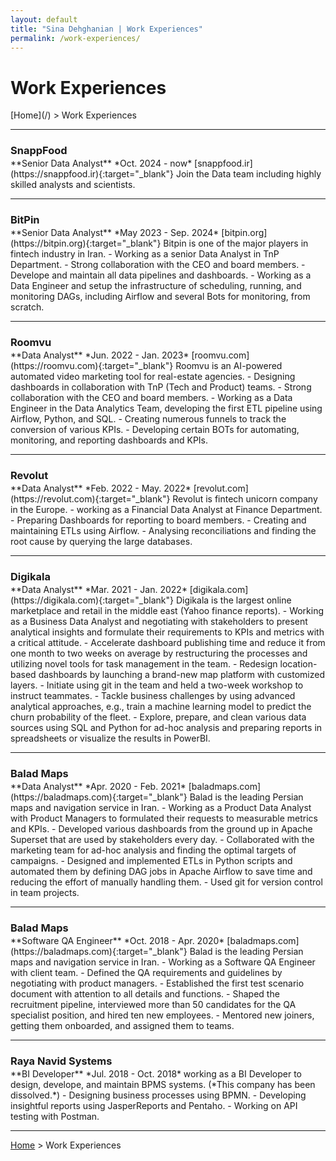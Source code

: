 ```yaml
---
layout: default
title: "Sina Dehghanian | Work Experiences"
permalink: /work-experiences/
---
```

<h1>Work Experiences</h1>
[Home](/) > Work Experiences   

---   

<h3 id="snappfood" style="margin-bottom:2px;">SnappFood</h3>
**Senior Data Analyst**   
*Oct. 2024 - now*   
<i class="fa-solid fa-link"></i> [snappfood.ir](https://snappfood.ir){:target="_blank"}   
Join the Data team including highly skilled analysts and scientists.    

---   

<h3 id="bitpin" style="margin-bottom:2px;">BitPin</h3>
**Senior Data Analyst**   
*May 2023 - Sep. 2024*   
<i class="fa-solid fa-link"></i> [bitpin.org](https://bitpin.org){:target="_blank"}   
Bitpin is one of the major players in fintech industry in Iran.    
- Working as a senior Data Analyst in TnP Department.
- Strong collaboration with the CEO and board members.
- Develope and maintain all data pipelines and dashboards.
- Working as a Data Engineer and setup the infrastructure of scheduling, running, and monitoring DAGs, including Airflow and several Bots for monitoring, from scratch.

---   

<h3 id="roomvu" style="margin-bottom:2px;">Roomvu</h3>
**Data Analyst**  
*Jun. 2022 - Jan. 2023*   
<i class="fa-solid fa-link"></i> [roomvu.com](https://roomvu.com){:target="_blank"}   
Roomvu is an AI-powered automated video marketing tool for real-estate agencies.    
- Designing dashboards in collaboration with TnP (Tech and Product) teams.
- Strong collaboration with the CEO and board members.
- Working as a Data Engineer in the Data Analytics Team, developing the first ETL pipeline using Airflow, Python, and SQL.
- Creating numerous funnels to track the conversion of various KPIs.
- Developing certain BOTs for automating, monitoring, and reporting dashboards and KPIs.

---   

<h3 id="revolut" style="margin-bottom:2px;">Revolut</h3>
**Data Analyst**   
*Feb. 2022 - May. 2022*   
<i class="fa-solid fa-link"></i> [revolut.com](https://revolut.com){:target="_blank"}   
Revolut is fintech unicorn company in the Europe. 
- working as a Financial Data Analyst at Finance Department.
- Preparing Dashboards for reporting to board members.
- Creating and maintaining ETLs using Airflow.
- Analysing reconciliations and finding the root cause by querying the large databases.

---   

<h3 id="digikala" style="margin-bottom:2px;">Digikala</h3>
**Data Analyst**   
*Mar. 2021 - Jan. 2022*  
<i class="fa-solid fa-link"></i> [digikala.com](https://digikala.com){:target="_blank"}   
Digikala is the largest online marketplace and retail in the middle east (Yahoo finance reports). 
- Working as a Business Data Analyst and negotiating with stakeholders to present analytical insights and formulate their requirements to KPIs and metrics with a critical attitude.
- Accelerate dashboard publishing time and reduce it from one month to two weeks on average by restructuring the processes and utilizing novel tools for task management in the team.
- Redesign location-based dashboards by launching a brand-new map platform with customized layers.
- Initiate using git in the team and held a two-week workshop to instruct teammates.
- Tackle business challenges by using advanced analytical approaches, e.g., train a machine learning model to predict the churn probability of the fleet.
- Explore, prepare, and clean various data sources using SQL and Python for ad-hoc analysis and preparing reports in spreadsheets or visualize the results in PowerBI.

---   

<h3 id="baladmaps" style="margin-bottom:2px;">Balad Maps</h3>
**Data Analyst**   
*Apr. 2020 - Feb. 2021*   
<i class="fa-solid fa-link"></i> [baladmaps.com](https://baladmaps.com){:target="_blank"}   
Balad is the leading Persian maps and navigation service in Iran. 
- Working as a Product Data Analyst with Product Managers to formulated their requests to measurable metrics and KPIs.
- Developed various dashboards from the ground up in Apache Superset that are used by stakeholders every day.
- Collaborated with the marketing team for ad-hoc analysis and finding the optimal targets of campaigns.
- Designed and implemented ETLs in Python scripts and automated them by defining DAG jobs in Apache Airflow to save time and reducing the effort of manually handling them.
- Used git for version control in team projects.

---   

<h3 style="margin-bottom:2px;">Balad Maps</h3>
**Software QA Engineer**   
*Oct. 2018 - Apr. 2020*    
<i class="fa-solid fa-link"></i> [baladmaps.com](https://baladmaps.com){:target="_blank"}   
Balad is the leading Persian maps and navigation service in Iran.
- Working as a Software QA Engineer with client team.
- Defined the QA requirements and guidelines by negotiating with product managers.
- Established the first test scenario document with attention to all details and functions.
- Shaped the recruitment pipeline, interviewed more than 50 candidates for the QA specialist position, and hired ten new employees.
- Mentored new joiners, getting them onboarded, and assigned them to teams.

---   

<h3 id="rns" style="margin-bottom:2px;">Raya Navid Systems</h3>
**BI Developer**   
*Jul. 2018 - Oct. 2018*   
working as a BI Developer to design, develope, and maintain BPMS systems. (*This company has been dissolved.*)
- Designing business processes using BPMN.
- Developing insightful reports using JasperReports and Pentaho.
- Working on API testing with Postman.   

---   
[Home](/) > Work Experiences